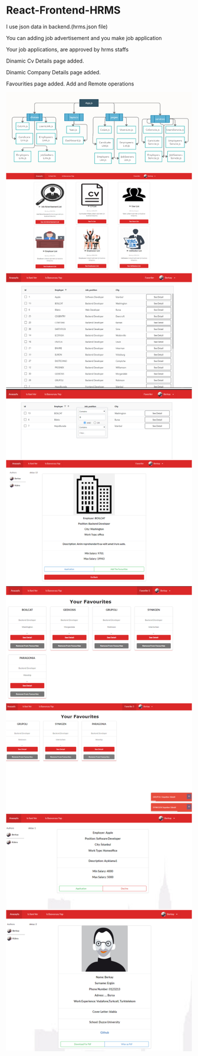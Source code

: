 # React-Frontend-HRMS
<p>I use json data in backend.(hrms.json file)</p>
<p>You can adding job advertisement and you make job application </p>
<p>Your job applications, are approved by hrms staffs </p>

<p>Dinamic Cv Details page added. </p>
<p>Dinamic Company Details page added. </p>
<p>Favourities page added. Add and Remote operations </p>
<img src="images/uml.png"></img>
<img src="images/1.png"></img>
<img src="images/2.png"></img>
<img src="images/3.png"></img>
<img src="images/4.png"></img>
<img src="images/5.png"></img>
<img src="images/6.png"></img>
<img src="images/Screenshot_6.png"></img>
<img src="images/Screenshot_7.png"></img>

